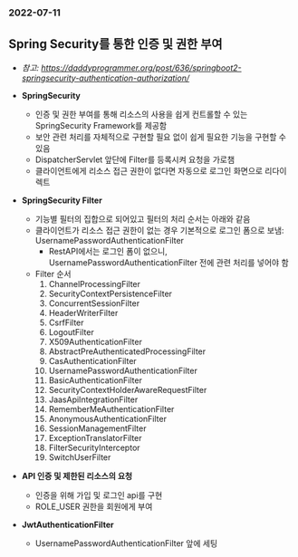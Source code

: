 ### 2022-07-11

## Spring Security를 통한 인증 및 권한 부여
- *참고: https://daddyprogrammer.org/post/636/springboot2-springsecurity-authentication-authorization/*
- **SpringSecurity**
  - 인증 및 권한 부여를 통해 리소스의 사용을 쉽게 컨트롤할 수 있는 SpringSecurity Framework를 제공함
  - 보안 관련 처리를 자체적으로 구현할 필요 없이 쉽게 필요한 기능을 구현할 수 있음
  - DispatcherServlet 앞단에 Filter를 등록시켜 요청을 가로챔
  - 클라이언트에게 리소스 접근 권한이 없다면 자동으로 로그인 화면으로 리다이렉트

- **SpringSecurity Filter**
  - 기능별 필터의 집합으로 되어있고 필터의 처리 순서는 아래와 같음
  - 클라이언트가 리소스 접근 권한이 없는 경우 기본적으로 로그인 폼으로 보냄: UsernamePasswordAuthenticationFilter
    - RestAPI에서는 로그인 폼이 없으니, UsernamePasswordAuthenticationFilter 전에 관련 처리를 넣어야 함
  - Filter 순서
    1. ChannelProcessingFilter
    2. SecurityContextPersistenceFilter
    3. ConcurrentSessionFilter
    4. HeaderWriterFilter
    5. CsrfFilter
    6. LogoutFilter
    7. X509AuthenticationFilter
    8. AbstractPreAuthenticatedProcessingFilter
    9. CasAuthenticationFilter
    10. UsernamePasswordAuthenticationFilter
    11. BasicAuthenticationFilter
    12. SecurityContextHolderAwareRequestFilter
    13. JaasApiIntegrationFilter
    14. RememberMeAuthenticationFilter
    15. AnonymousAuthenticationFilter
    16. SessionManagementFilter
    17. ExceptionTranslatorFilter
    18. FilterSecurityInterceptor
    19. SwitchUserFilter

- **API 인증 및 제한된 리소스의 요청**
  - 인증을 위해 가입 및 로그인 api를 구현
  - ROLE_USER 권한을 회원에게 부여

- **JwtAuthenticationFilter**
  - UsernamePasswordAuthenticationFilter 앞에 세팅
